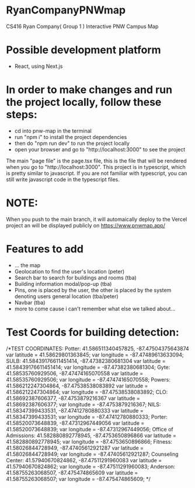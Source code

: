 # RyanCompanyPNWmap
CS416 Ryan Company( Group 1 ) Interactive PNW Campus Map

# Possible development platform
* React, using Next.js

# In order to make changes and run the project locally, follow these steps:
* cd into pnw-map in the terminal
* run "npm i" to install the project dependencies
* then do "npm run dev" to run the project locally
* open your browser and go to "http://localhost:3000" to see the project

The main "page file" is the page.tsx file, this is the file that will be rendered when you go to "http://localhost:3000".
This project is in typescript, which is pretty similar to javascript. If you are not familiar with typescript, you can still write javascript code in the typescript files.

# NOTE:
When you push to the main branch, it will automaically deploy to the Vercel project an will be displayed publicly on https://www.pnwmap.app/

# Features to add
* ... the map
* Geolocation to find the user's location (peter)
* Search bar to search for buildings and rooms (tba)
* Building information modal/pop-up (tba)
* Pins, one is placed by the user, the other is placed by the system denoting users general location (tba/peter)
* Navbar (tba)
* more to come cause i can't remember what else we talked about...

# Test Coords for building detection: 
/*TEST COORDINATES:
Potter:  41.586511340457825, -87.47504375643874
    var latitude = 41.58629801363845; 
    var longitude = -87.47489613633094;
SULB: 41.58439176611451414, -87.47382380681304
    var latitude = 41.58439176611451414;
    var longitude = -87.47382380681304;
Gyte: 41.58535760929506, -87.47474165070558
    var latitude = 41.58535760929506;
    var longitude = -87.47474165070558;
Powers: 41.586212247304864, -87.47538538083892
    var latitude = 41.586212247304864;
    var longitude = -87.47538538083892;
CLO: 41.58692387606377, -87.4753879216367
    var latitude = 41.58692387606377;
    var longitude = -87.4753879216367;
NILS: 41.58347399433531, -87.47412780880333
    var latitude = 41.58347399433531;
    var longitude = -87.47412780880333;
Porter: 41.58520073648839, -87.47312967449056
    var latitude = 41.58520073648839;
    var longitude = -87.47312967449056;
Office of Admissions: 41.582880892778945, -87.4753650896866
    var latitude = 41.582880892778945;
    var longitude = -87.4753650896866;
Fitness: 41.58026844728949, -87.47405612921287
    var latitude = 41.58026844728949;
    var longitude = -87.47405612921287;
Counseling Center: 41.57940670824862, -87.47511291960083
    var latitude = 41.57940670824862;
    var longitude = -87.47511291960083;
Anderson: 41.58755263068507, -87.475474865609
    var latitude = 41.58755263068507;
    var longitude = -87.475474865609;
*/
